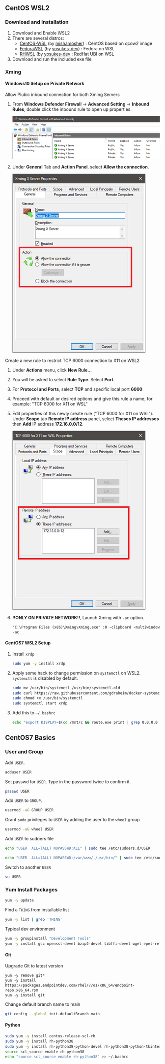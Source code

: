 ## CentOS WSL2

### Download and Installation

1. Download and Enable WSL2
2. There are several  distros:
    - [CentOS-WSL](https://github.com/mishamosher/CentOS-WSL) (by [mishamosher](https://github.com/mishamosher)) : CentOS based on qcow2 image
    - [FedoraWSL](https://github.com/yosukes-dev/FedoraWSL) (by [yosukes-dev](https://github.com/yosukes-dev)) : Fedora on WSL
    - [RHWSL](https://github.com/yosukes-dev/RHWSL) (by [yosukes-dev](https://github.com/yosukes-dev) : RedHat UBI on WSL
3. Download and run the included exe file

### Xming

#### Windows10 Setup on **Private Network**

Allow Plubic inbound connection for both Xming Servers

1. From **Windows Defender Firewall** -> **Advanced Setting** -> **Inbound Rules**, double click the inbound rule to open up properties. 

    ![Enable Inbound Rules for Both Public Xming X Servers](docs/XmingFirewall0.png)

2. Under **General** Tab and **Action Panel**, select **Allow the connection**.

    ![Select Allow the connection under Action panel on General Tab](docs/XmingFirewall1.png)

Create a new rule to restrict TCP 6000 connection to X11 on WSL2

1. Under **Actions** menu, click **New Rule...** 

2. You will be asked to select **Rule Type**. Select **Port**.

3. For **Protocol and Ports**, select **TCP** and specific local port **6000**

4. Proceed with default or desired options and give this rule a name, for example: "TCP 6000 for X11 on WSL"

5. Edit properties of this newly create rule ("TCP 6000 for X11 on WSL"). Under **Scope** tab **Remote IP address** panel, select **Theses IP addresses** then **Add** IP address **172.16.0.0/12**. 

    ![Add 172.16.0.0/12 to Remote IP address under Scope tab](docs/XmingFirewall2.png)

6. **!!ONLY ON PRIVATE NETWORK!!**, Launch Xming with `-ac` option. 
    
    ```
    "C:\Program Files (x86)\Xming\Xming.exe" :0 -clipboard -multiwindow -ac
    ```

#### CentOS7 WSL2 Setup

1. Install `xrdp`

    ```sh
    sudo yum -y install xrdp
    ```

2. Apply some hack to change permission on `systemctl` on WSL2. `systemctl` is disabled by default.  

    ```sh
    sudo mv /usr/bin/systemctl /usr/bin/systemctl.old
    sudo curl https://raw.githubusercontent.com/gdraheim/docker-systemctl-replacement/master/files/docker/systemctl.py > /usr/bin/systemctl
    sudo chmod +x /usr/bin/systemctl
    sudo systemctl start xrdp
    ```

3. Add this to `~/.bashrc`
    ```sh
    echo "export DISPLAY=$(cd /mnt/c && route.exe print | grep 0.0.0.0 | head -1 | awk '{print $4}'):0.0" >> ~/.bashrc
    ```

## CentOS7 Basics

### User and Group

Add `USER`.
```sh
adduser USER
```

Set passwd for `USER`. Type in the password twice to confirm it.
```sh
passwd USER
```

Add `USER` to `GROUP`.
```sh
usermod -aG GROUP USER
```

Grant `sudo` privileges to `USER` by adding the user to the `wheel` group
```sh
usermod -aG wheel USER
```

Add `USER` to sudoers file
```sh
echo "USER  ALL=(ALL) NOPASSWD:ALL" | sudo tee /etc/sudoers.d/USER
```
```sh
echo "USER  ALL=(ALL) NOPASSWD:/var/www/,/usr/bin/" | sudo tee /etc/sudoers.d/USER
```

Switch to another `USER`
```sh
su USER
```

### Yum Install Packages

```sh
yum -y update
```

Find a `THING` from installable list
```sh
yum -y list | grep 'THING' 
```

Typical dev environment
```sh
yum -y groupinstall "Development Tools"
yum -y install gcc openssl-devel bzip2-devel libffi-devel wget epel-release
```

#### Git

Upgrade Git to latest version
```
yum -y remove git*
yum -y install https://packages.endpointdev.com/rhel/7/os/x86_64/endpoint-repo.x86_64.rpm
yum -y install git
```

Change default branch name to main
```sh
git config --global init.defaultBranch main
```

#### Python

```sh
sudo yum -y install centos-release-scl-rh
sudo yum -y install rh-python38
sudo yum -y install rh-python38-python-devel rh-python38-python-tkinter rh-python38-python-numpy rh-python38-python-jinja2 rh-python38-python-scipy
source scl_source enable rh-python38
echo "source scl_source enable rh-python38" >> ~/.bashrc
```
